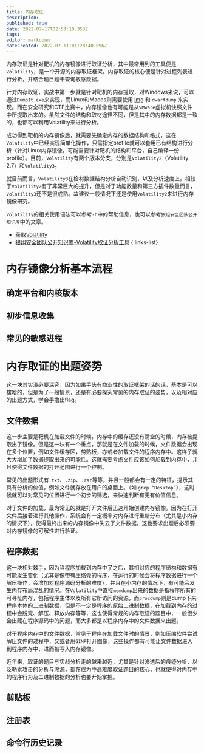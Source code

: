 ```yaml
---
title: 内存取证
description: 
published: true
date: 2022-07-17T02:53:10.353Z
tags: 
editor: markdown
dateCreated: 2022-07-11T01:28:40.096Z
---
```


内存取证是针对靶机的内存镜像进行取证分析，其中最常用到的工具便是`Volatility`，是一个开源的内存取证框架。内存取证的核心便是针对进程列表进行分析，并结合题目题干查询敏感数据。

针对内存取证，实战中第一步就是针对靶机的内存提取，对Windows来说，可以通过`DumpIt.exe`来实现，而Linux和Macos则需要使用 [lmg](https://github.com/halpomeranz/lmg) 和 `dwarfdump` 来实现。而在安全研究和CTF比赛中，内存镜像也有可能是从`VMware`虚拟机快照文件中所提取出来的。虽然文件的结构和取材途径不同，但是其中的内存数据都是一致的，也都可以利用Volatility来进行分析。

成功得到靶机的内存镜像后，就需要先确定内存的数据结构和格式，这在`Volatility`中已经实现简单化操作，只需指定profile就可以套用已有结构进行分析（针对Linux内存镜像，可能需要针对靶机的结构和平台，自己编译一份profile）。目前，`Volatility`有两个版本分支，分别是`Volatility2`（Volatility 2.7）和`Volatility3`。

就目前而言，`Volatility3`在检材数据结构分析自动识别，以及分析速度上。相较于`Volatility2`有了非常巨大的提升，但是对于功能数量和第三方插件数量而言，`Volatility3`还不是很成熟。故建议一般情况下还是使用`Volatility2`来进行内存镜像研究。

`Volatility`的相关使用语法可以参考`-h`中的帮助信息，也可以参考`狼组安全团队公开知识库`中的文章。 

- [获取Volatility](/forensic/memory-analysis/install_volatility)
- [狼组安全团队公开知识库-Volatility取证分析工具](https://wiki.wgpsec.org/knowledge/ctf/Volatility.html)
{.links-list}

# 内存镜像分析基本流程
## 确定平台和内核版本
## 初步信息收集
## 常见的敏感进程

# 内存取证的出题姿势
这一块其实没必要深究，因为如果手头有商业性的取证框架的话的话，基本是可以梭哈的，但是为了一般情景，还是有必要探究常见的内存取证的姿势，以及相对应的出题方式，学会手撸出flag。

## 文件数据

这一步主要是靶机在加载文件的时候，内存中的缓存还没有清空的时候，内存被提取出了镜像。但是这一块有一个重点，那就是在文件加载的时候，文件数据会出现在多个位置，例如文件缓存区，剪贴板，亦或者加载文件的程序内存中。这样子就大大增加了数据提取出来的可能性。这就需要考虑文件应该如何加载到内存中，并且使得文件数据的打开范围进行一个控制。

常见的出题形式有`.txt`、`.zip`、`.rar`等等，并且一般都会有一定的特征，提示其具有分析的价值，例如文件就存放在用户的桌面上。（如 `grep “Desktop”`），这时候就可以对常见的位置进行一个初步的筛选，来快速判断有无有价值信息。

对于文件的加载，最为常见的就是打开文件后迅速开始创建内存镜像。因为在打开文件后接着进行其他操作，系统会有一定概率对内存进行重新分布（尤其是小内存的情况下），使得最终出来的内存镜像中失去了文件数据，这也要求出题后必须要对内存镜像的可解性进行验证。

## 程序数据

这一块相对棘手，因为当程序加载到内存中了之后，其相对应的程序结构和数据有可能发生变化（尤其是像带有压缩壳的程序，在运行的时候会将程序数据进行一个解压操作，会增加对程序源码分析的难度），并且在小内存的情况下，有可能会发生内存布局混乱的情况。在`Volatility`中直接`memdump`出来的数据是指程序所有的可寻址内存，包括程序主体以及所有它所访问的资源，而`procdump`则是dump下来程序本体的二进制数据，但是不一定是程序的原始二进制数据，在加载到内存的过程中会脱壳、解压、释放内存等等，这也使得常规的内存取证的题目中，一般很少会出藏在程序源码中的问题，而大多都是以程序内存中的文件数据来出题。

对于程序内存中的文件数据，常见于程序在加载文件时的情景，例如压缩软件尝试解压文件的过程中，又或者用`GIMP`打开图像，这些操作都有可能让文件数据进入到程序内存中，进而被写入内存镜像。

近年来，取证的题目与实战分析走的越来越近，尤其是针对渗透后的痕迹分析，以及勒索攻击的分析与溯源，都在成为中高难度取证题目的核心，也就使得对内存中的程序行为及二进制数据的分析也要开始掌握。

## 剪贴板

## 注册表

## 命令行历史记录